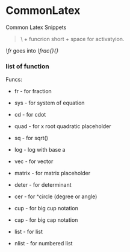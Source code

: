 # CommonLatex
Common Latex Snippets

> \ + funcrion short + space for activatyion.

*\fr* goes into *\frac{}{}*

### list of function

Funcs:
- fr - for fraction
- sys - for system of equation

- cd - for cdot

- quad - for x root quadratic placeholder
- sq - for sqrt()

- log - log with base a

- vec - for vector

- matrix - for matrix placeholder

- deter - for determinant

- cer - for ^circle (degree or angle)

- cup - for big cup notation

- cap - for big cap notation

- list - for list

- nlist - for numbered list
